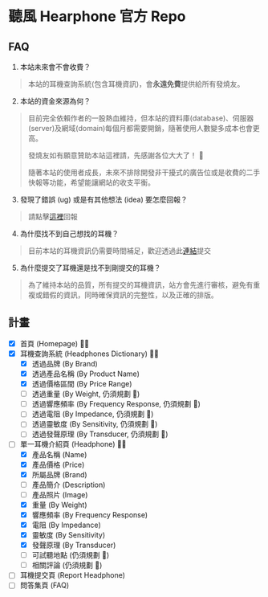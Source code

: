 # 聽風 Hearphone 官方 Repo

## FAQ

1. 本站未來會不會收費？
  > 本站的耳機查詢系統(包含耳機資訊)，會**永遠免費**提供給所有發燒友。
2. 本站的資金來源為何？
  > 目前完全依賴作者的一股熱血維持，但本站的資料庫(database)、伺服器(server)及網域(domain)每個月都需要開銷，隨著使用人數變多成本也會更高。
  > 
  > 發燒友如有願意贊助本站這裡請，先感謝各位大大了！ 🙏
  > 
  > 隨著本站的使用者成長，未來不排除開發非干擾式的廣告位或是收費的二手快報等功能，希望能讓網站的收支平衡。
3. 發現了錯誤 (ug) 或是有其他想法 (idea) 要怎麼回報？
  > 請點擊[這裡](https://github.com/Jerry-Hong/hearphone.public)回報
4. 為什麼找不到自己想找的耳機？
  > 目前本站的耳機資訊仍需要時間補足，歡迎透過此[連結](https://hearphone.app/report)提交
5. 為什麼提交了耳機還是找不到剛提交的耳機？
  > 為了維持本站的品質，所有提交的耳機資訊，站方會先進行審核，避免有重複或錯假的資訊，同時確保資訊的完整性，以及正確的排版。

## 計畫
 
- [x] 首頁 (Homepage) 🧑‍💻
- [x] 耳機查詢系統 (Headphones Dictionary) 🧑‍💻
  - [x] 透過品牌 (By Brand)
  - [x] 透過產品名稱 (By Product Name)
  - [x] 透過價格區間 (By Price Range)
  - [ ] 透過重量 (By Weight, 仍須規劃 🔖)
  - [ ] 透過響應頻率 (By Frequency Response, 仍須規劃 🔖)
  - [ ] 透過電阻 (By Impedance, 仍須規劃 🔖)
  - [ ] 透過靈敏度 (By Sensitivity, 仍須規劃 🔖)
  - [ ] 透過發聲原理 (By Transducer, 仍須規劃 🔖)
- [ ] 單一耳機介紹頁 (Headphone) 🧑‍💻
  - [x] 產品名稱 (Name)
  - [x] 產品價格 (Price)
  - [x] 所屬品牌 (Brand)
  - [ ] 產品簡介 (Description)
  - [ ] 產品照片 (Image)
  - [x] 重量 (By Weight)
  - [x] 響應頻率 (By Frequency Response)
  - [x] 電阻 (By Impedance)
  - [x] 靈敏度 (By Sensitivity)
  - [x] 發聲原理 (By Transducer)
  - [ ] 可試聽地點 (仍須規劃 🔖)
  - [ ] 相關評論 (仍須規劃 🔖)
- [ ] 耳機提交頁 (Report Headphone)
- [ ] 問答集頁 (FAQ)
